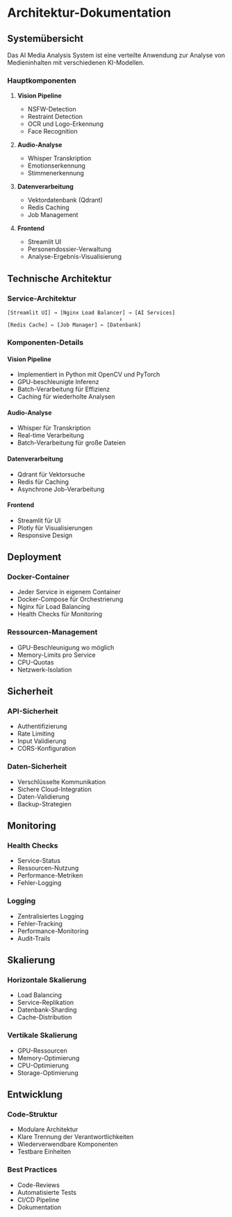 # Architektur-Dokumentation

## Systemübersicht

Das AI Media Analysis System ist eine verteilte Anwendung zur Analyse von Medieninhalten mit verschiedenen KI-Modellen.

### Hauptkomponenten

1. **Vision Pipeline**
   - NSFW-Detection
   - Restraint Detection
   - OCR und Logo-Erkennung
   - Face Recognition

2. **Audio-Analyse**
   - Whisper Transkription
   - Emotionserkennung
   - Stimmenerkennung

3. **Datenverarbeitung**
   - Vektordatenbank (Qdrant)
   - Redis Caching
   - Job Management

4. **Frontend**
   - Streamlit UI
   - Personendossier-Verwaltung
   - Analyse-Ergebnis-Visualisierung

## Technische Architektur

### Service-Architektur

```
[Streamlit UI] → [Nginx Load Balancer] → [AI Services]
                                    ↓
[Redis Cache] ← [Job Manager] ← [Datenbank]
```

### Komponenten-Details

#### Vision Pipeline
- Implementiert in Python mit OpenCV und PyTorch
- GPU-beschleunigte Inferenz
- Batch-Verarbeitung für Effizienz
- Caching für wiederholte Analysen

#### Audio-Analyse
- Whisper für Transkription
- Real-time Verarbeitung
- Batch-Verarbeitung für große Dateien

#### Datenverarbeitung
- Qdrant für Vektorsuche
- Redis für Caching
- Asynchrone Job-Verarbeitung

#### Frontend
- Streamlit für UI
- Plotly für Visualisierungen
- Responsive Design

## Deployment

### Docker-Container
- Jeder Service in eigenem Container
- Docker-Compose für Orchestrierung
- Nginx für Load Balancing
- Health Checks für Monitoring

### Ressourcen-Management
- GPU-Beschleunigung wo möglich
- Memory-Limits pro Service
- CPU-Quotas
- Netzwerk-Isolation

## Sicherheit

### API-Sicherheit
- Authentifizierung
- Rate Limiting
- Input Validierung
- CORS-Konfiguration

### Daten-Sicherheit
- Verschlüsselte Kommunikation
- Sichere Cloud-Integration
- Daten-Validierung
- Backup-Strategien

## Monitoring

### Health Checks
- Service-Status
- Ressourcen-Nutzung
- Performance-Metriken
- Fehler-Logging

### Logging
- Zentralisiertes Logging
- Fehler-Tracking
- Performance-Monitoring
- Audit-Trails

## Skalierung

### Horizontale Skalierung
- Load Balancing
- Service-Replikation
- Datenbank-Sharding
- Cache-Distribution

### Vertikale Skalierung
- GPU-Ressourcen
- Memory-Optimierung
- CPU-Optimierung
- Storage-Optimierung

## Entwicklung

### Code-Struktur
- Modulare Architektur
- Klare Trennung der Verantwortlichkeiten
- Wiederverwendbare Komponenten
- Testbare Einheiten

### Best Practices
- Code-Reviews
- Automatisierte Tests
- CI/CD Pipeline
- Dokumentation 